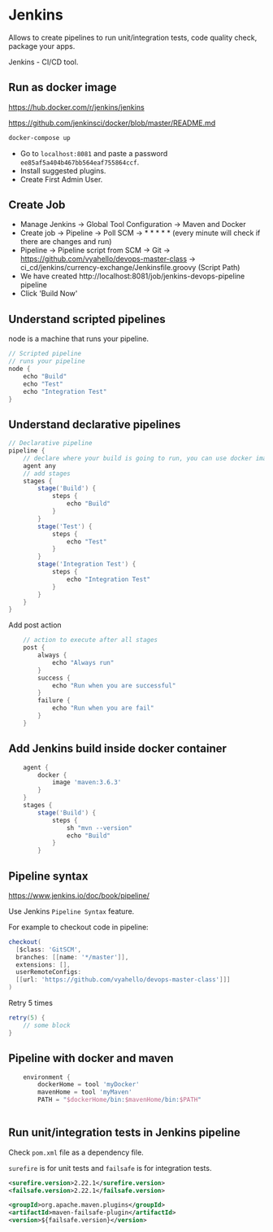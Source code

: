 # Jenkins 

Allows to create pipelines to run unit/integration tests, code quality check, package your apps. 

Jenkins - CI/CD tool.

## Run as docker image 

https://hub.docker.com/r/jenkins/jenkins

https://github.com/jenkinsci/docker/blob/master/README.md

```bash
docker-compose up
```

- Go to `localhost:8081` and paste a password `ee85af5a404b467bb564eaf755864ccf`.
- Install suggested plugins.
- Create First Admin User. 

## Create Job

- Manage Jenkins -> Global Tool Configuration -> Maven and Docker 
- Create job -> Pipeline -> Poll SCM -> * * * * * (every minute will check if there are changes and run)
- Pipeline -> Pipeline script from SCM -> Git -> https://github.com/vyahello/devops-master-class -> ci_cd/jenkins/currency-exchange/Jenkinsfile.groovy (Script Path)
- We have created http://localhost:8081/job/jenkins-devops-pipeline pipeline 
- Click 'Build Now'

## Understand scripted pipelines 

node is a machine that runs your pipeline.

```groovy
// Scripted pipeline
// runs your pipeline
node {
	echo "Build"
	echo "Test"
	echo "Integration Test"
}
```

## Understand declarative pipelines 

```groovy
// Declarative pipeline
pipeline {
    // declare where your build is going to run, you can use docker image as agent
    agent any
    // add stages
    stages {
        stage('Build') {
            steps {
                echo "Build"
            }
        }
        stage('Test') {
            steps {
	            echo "Test"
            }
        }
        stage('Integration Test') {
            steps {
	            echo "Integration Test"
            }
        }
    }
}
```

Add post action
```groovy
    // action to execute after all stages
    post {
        always {
            echo "Always run"
        }
        success {
            echo "Run when you are successful"
        }
        failure {
            echo "Run when you are fail"
        }
    }
```

## Add Jenkins build inside docker container

```groovy
    agent {
        docker {
            image 'maven:3.6.3'
        }
    }
    stages {
        stage('Build') {
            steps {
                sh "mvn --version"
                echo "Build"
            }
        }
```


## Pipeline syntax 

https://www.jenkins.io/doc/book/pipeline/

Use Jenkins `Pipeline Syntax` feature.

For example to checkout code in pipeline: 
```groovy
checkout(
  [$class: 'GitSCM', 
  branches: [[name: '*/master']], 
  extensions: [], 
  userRemoteConfigs: 
  [[url: 'https://github.com/vyahello/devops-master-class']]]
)
```

Retry 5 times 
```groovy
retry(5) {
    // some block
}
```

## Pipeline with docker and maven 

```groovy
    environment {
        dockerHome = tool 'myDocker'
        mavenHome = tool 'myMaven'
        PATH = "$dockerHome/bin:$mavenHome/bin:$PATH"
    
```


## Run unit/integration tests in Jenkins pipeline 

Check `pom.xml` file as a dependency file. 

`surefire` is for unit tests and `failsafe` is for integration tests.
```xml
<surefire.version>2.22.1</surefire.version>
<failsafe.version>2.22.1</failsafe.version>
```

```xml 
<groupId>org.apache.maven.plugins</groupId>
<artifactId>maven-failsafe-plugin</artifactId>
<version>${failsafe.version}</version>
```

